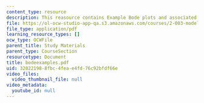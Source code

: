 ```yaml
---
content_type: resource
description: This reasource contains Example Bode plots and associated code.
file: https://ol-ocw-studio-app-qa.s3.amazonaws.com/courses/2-003-modeling-dynamics-and-control-i-spring-2005/320221988fbc4feae4fd76c92bfdf66e_bodeexamples.pdf
file_type: application/pdf
learning_resource_types: []
ocw_type: OCWFile
parent_title: Study Materials
parent_type: CourseSection
resourcetype: Document
title: bodeexamples.pdf
uid: 32022198-8fbc-4fea-e4fd-76c92bfdf66e
video_files:
  video_thumbnail_file: null
video_metadata:
  youtube_id: null
---
```

